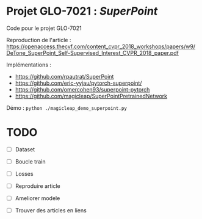 # Projet GLO-7021 : _SuperPoint_
 Code pour le projet GLO-7021

 Reproduction de l'article : https://openaccess.thecvf.com/content_cvpr_2018_workshops/papers/w9/DeTone_SuperPoint_Self-Supervised_Interest_CVPR_2018_paper.pdf

 Implémentations :
 - https://github.com/rpautrat/SuperPoint
 - https://github.com/eric-yyjau/pytorch-superpoint/
 - https://github.com/omercohen93/superpoint-pytorch
 - https://github.com/magicleap/SuperPointPretrainedNetwork

 Démo :
 `python ./magicleap_demo_superpoint.py`

# TODO

 - [ ] Dataset
 - [ ] Boucle train
 - [ ] Losses
 - [ ] Reproduire article
 - [ ] Ameliorer modele
 - [ ] Trouver des articles en liens


